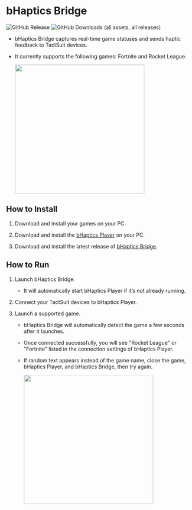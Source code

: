 # bHaptics Bridge

![GitHub Release](https://img.shields.io/github/v/release/bhaptics/bridge)
![GitHub Downloads (all assets, all releases)](https://img.shields.io/github/downloads/bhaptics/bridge/total)

- bHaptics Bridge captures real-time game statuses and sends haptic feedback to TactSuit devices.
- It currently supports the following games: Fortnite and Rocket League.

    <img src="https://i.imgur.com/lG525K4.gif" width="350">

## How to Install

1. Download and install your games on your PC.

2. Download and install the [bHaptics Player](https://sdk-apis.bhaptics.com/api/v1/release-files/download-latest-by-application-name?name=bHapticsPlayer) on your PC.

3. Download and install the latest release of [bHaptics Bridge](https://github.com/bhaptics/bridge/releases/latest/).

## How to Run

1. Launch bHaptics Bridge.
   - It will automatically start bHaptics Player if it’s not already running.

2. Connect your TactSuit devices to bHaptics Player.

3. Launch a supported game.
   - bHaptics Bridge will automatically detect the game a few seconds after it launches.
   - Once connected successfully, you will see "Rocket League" or "Fortnite" listed in the connection settings of bHaptics Player.
   - If random text appears instead of the game name, close the game, bHaptics Player, and bHaptics Bridge, then try again.

     <img src="https://i.imgur.com/gvGOD6o.gif" width="350">